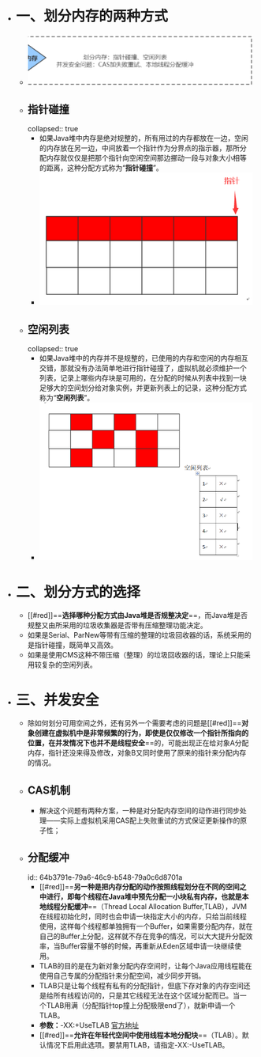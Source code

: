 - # 一、划分内存的两种方式
	- ![image.png](../assets/image_1689483292966_0.png)
	- ## 指针碰撞
	  collapsed:: true
		- 如果Java堆中内存是绝对规整的，所有用过的内存都放在一边，空闲的内存放在另一边，中间放着一个指针作为分界点的指示器，那所分配内存就仅仅是把那个指针向空闲空间那边挪动一段与对象大小相等的距离，这种分配方式称为“**指针碰撞**”。
		- ![image.png](../assets/image_1689483366679_0.png)
	- ## 空闲列表
	  collapsed:: true
		- 如果Java堆中的内存并不是规整的，已使用的内存和空闲的内存相互交错，那就没有办法简单地进行指针碰撞了，虚拟机就必须维护一个列表，记录上哪些内存块是可用的，在分配的时候从列表中找到一块足够大的空间划分给对象实例，并更新列表上的记录，这种分配方式称为“**空闲列表**”。
		- ![image.png](../assets/image_1689483402435_0.png)
- # 二、划分方式的选择
	- [[#red]]==**选择哪种分配方式由Java堆是否规整决定**==，而Java堆是否规整又由所采用的垃圾收集器是否带有压缩整理功能决定。
	- 如果是Serial、ParNew等带有压缩的整理的垃圾回收器的话，系统采用的是指针碰撞，既简单又高效。
	- 如果是使用CMS这种不带压缩（整理）的垃圾回收器的话，理论上只能采用较复杂的空闲列表。
- # 三、**并发安全**
	- 除如何划分可用空间之外，还有另外一个需要考虑的问题是[[#red]]==**对象创建在虚拟机中是非常频繁的行为，即使是仅仅修改一个指针所指向的位置，在并发情况下也并不是线程安全**==的，可能出现正在给对象A分配内存，指针还没来得及修改，对象B又同时使用了原来的指针来分配内存的情况。
	- ## CAS机制
		- 解决这个问题有两种方案，一种是对分配内存空间的动作进行同步处理——实际上虚拟机采用CAS配上失败重试的方式保证更新操作的原子性；
	- ##  **分配缓冲**
	  id:: 64b3791e-79a6-46c9-b548-79a0c6d8701a
		- [[#red]]==**另一种是把内存分配的动作按照线程划分在不同的空间之中进行，即每个线程在Java堆中预先分配一小块私有内存，也就是本地线程分配缓冲**==（Thread Local Allocation Buffer,TLAB），JVM在线程初始化时，同时也会申请一块指定大小的内存，只给当前线程使用，这样每个线程都单独拥有一个Buffer，如果需要分配内存，就在自己的Buffer上分配，这样就不存在竞争的情况，可以大大提升分配效率，当Buffer容量不够的时候，再重新从Eden区域申请一块继续使用。
		- TLAB的目的是在为新对象分配内存空间时，让每个Java应用线程能在使用自己专属的分配指针来分配空间，减少同步开销。
		- TLAB只是让每个线程有私有的分配指针，但底下存对象的内存空间还是给所有线程访问的，只是其它线程无法在这个区域分配而已。当一个TLAB用满（分配指针top撞上分配极限end了），就新申请一个TLAB。
		- **参数：**-XX:+UseTLAB [官方地址]([https://docs.oracle.com/javase/8/docs/technotes/tools/unix/java.html](https://docs.oracle.com/javase/8/docs/technotes/tools/unix/java.html))
		- [[#red]]==**允许在年轻代空间中使用线程本地分配块**==（TLAB）。默认情况下启用此选项。要禁用TLAB，请指定-XX:-UseTLAB。